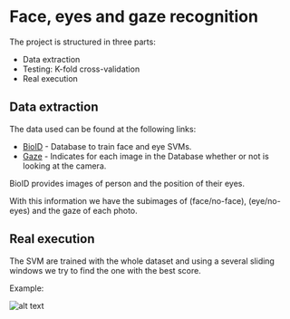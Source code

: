 # Face, eyes and gaze recognition

The project is structured in three parts:

* Data extraction
* Testing: K-fold cross-validation
* Real execution

## Data extraction

The data used can be found at the following links:

* [BioID](https://www.bioid.com/facedb) - Database to train face and eye SVMs.
* [Gaze](https://github.com/tonibofarull/face_recognition/blob/master/data/looking.txt) - Indicates for each image in the Database whether or not is looking at the camera. 

BioID provides images of person and the position of their eyes. 

With this information we have the subimages of (face/no-face), (eye/no-eyes) and the gaze of each photo.

## Real execution

The SVM are trained with the whole dataset and using a several sliding windows we try to find the one with the best score.

Example:

![alt text](https://github.com/tonibofarull/face_recognition/blob/master/test/res4.png)
